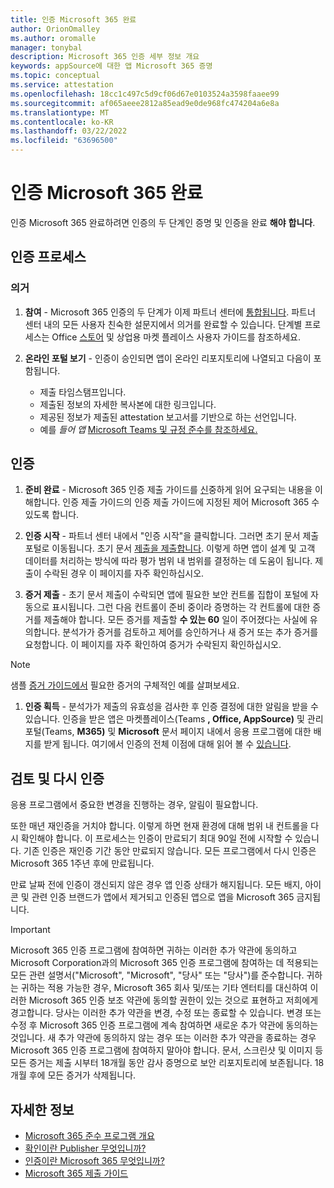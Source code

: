 ```yaml
---
title: 인증 Microsoft 365 완료
author: OrionOmalley
ms.author: oromalle
manager: tonybal
description: Microsoft 365 인증 세부 정보 개요
keywords: appSource에 대한 앱 Microsoft 365 증명
ms.topic: conceptual
ms.service: attestation
ms.openlocfilehash: 18cc1c497c5d9cf06d67e0103524a3598faaee99
ms.sourcegitcommit: af065aeee2812a85ead9e0de968fc474204a6e8a
ms.translationtype: MT
ms.contentlocale: ko-KR
ms.lasthandoff: 03/22/2022
ms.locfileid: "63696500"
---
```

# <a name="complete-microsoft-365-certification"></a>인증 Microsoft 365 완료

인증 Microsoft 365 완료하려면 인증의 두 단계인 증명 및 인증을 완료 **해야** **합니다**.


## <a name="certification-process"></a>인증 프로세스

### <a name="attestation"></a>의거

1. **참여** - Microsoft 365 인증의 두 단계가 이제 파트너 센터에 [통합됩니다](https://partner.microsoft.com). 파트너 센터 내의 모든 사용자 친숙한 설문지에서 의거를 완료할 수 있습니다. 단계별 프로세스는 Office [스토어](../docs/userguide.md) 및 상업용 마켓 [](/docs/saasuserguide.md) 플레이스 사용자 가이드를 참조하세요.

1. **온라인 포털 보기** - 인증이 승인되면 앱이 온라인 리포지토리에 나열되고 다음이 포함됩니다.
   - 제출 타임스탬프입니다.
   - 제출된 정보의 자세한 복사본에 대한 링크입니다.
   - 제공된 정보가 제출된  attestation 보고서를 기반으로 하는 선언입니다.
   - 예를 *들어 앱* [Microsoft Teams 및 규정 준수를 참조하세요.](../teams/teams-apps.md)


## <a name="certification"></a>인증

1. **준비 완료** - Microsoft 365 인증 제출 가이드를 [신](../docs/certification-submission-guide.md)중하게 읽어 요구되는 내용을 이해합니다. 인증 제출 가이드의 인증 제출 가이드에 지정된 [](../docs/certification-submission-guide.md#app-certification-criteria) 제어 Microsoft 365 수 있도록 합니다.

1. **인증 시작** - 파트너 센터 내에서 "인증 시작"을 클릭합니다. 그러면 초기 문서 제출 포털로 이동됩니다. 초기 문서 [제출을 제출합니다](../docs/certification-submission-guide.md#initial-document-submission). 이렇게 하면 앱이 설계 및 고객 데이터를 처리하는 방식에 따라 평가 범위 내 범위를 결정하는 데 도움이 됩니다. 제출이 수락된 경우 이 페이지를 자주 확인하십시오.

1. **증거 제출** - 초기 문서 제출이 수락되면 앱에 필요한 보안 컨트롤 집합이 포털에 자동으로 표시됩니다. 그런 다음 컨트롤이 준비 중이라 증명하는 각 컨트롤에 대한 증거를 제출해야 합니다. 모든 증거를 제출할 **수 있는 60** 일이 주어졌다는 사실에 유의합니다. 분석가가 증거를 검토하고 제어를 승인하거나 새 증거 또는 추가 증거를 요청합니다. 이 페이지를 자주 확인하여 증거가 수락된지 확인하십시오.

>[!NOTE]
> 샘플 [증거 가이드에서](../docs/certification-sample-evidence-guide.md) 필요한 증거의 구체적인 예를 살펴보세요.

1. **인증 획득** - 분석가가 제출의 유효성을 검사한 후 인증 결정에 대한 알림을 받을 수 있습니다. 인증을 받은 앱은 마켓플레이스(Teams **, Office, AppSource)** 및 관리 포털(Teams, **M365)** 및 **Microsoft** 문서 페이지 내에서 응용 프로그램에 대한 배지를 받게 됩니다. 여기에서 인증의 전체 이점에 대해 읽어 볼 수 [있습니다](../docs/enterprise-app-certification-guide.md#program-benefits).


## <a name="review-and-re-certification"></a>검토 및 다시 인증
응용 프로그램에서 중요한 변경을 진행하는 경우, [](../docs/certification-submission-guide.md#significant-changes) 알림이 필요합니다.

또한 매년 재인증을 거치야 합니다. 이렇게 하면 현재 환경에 대해 범위 내 컨트롤을 다시 확인해야 합니다. 이 프로세스는 인증이 만료되기 최대 90일 전에 시작할 수 있습니다. 기존 인증은 재인증 기간 동안 만료되지 않습니다. 모든 프로그램에서 다시 인증은 Microsoft 365 1주년 후에 만료됩니다.

만료 날짜 전에 인증이 갱신되지 않은 경우 앱 인증 상태가 해지됩니다. 모든 배지, 아이콘 및 관련 인증 브랜드가 앱에서 제거되고 인증된 앱으로 앱을 Microsoft 365 금지됩니다.


> [!IMPORTANT]
> Microsoft 365 인증 프로그램에 참여하면 귀하는 이러한 추가 약관에 동의하고 Microsoft Corporation과의 Microsoft 365 인증 프로그램에 참여하는 데 적용되는 모든 관련 설명서("Microsoft", "Microsoft", "당사" 또는 "당사")를 준수합니다. 귀하는 귀하는 적용 가능한 경우, Microsoft 365 회사 및/또는 기타 엔터티를 대신하여 이러한 Microsoft 365 인증 보조 약관에 동의할 권한이 있는 것으로 표현하고 저희에게 경고합니다. 당사는 이러한 추가 약관을 변경, 수정 또는 종료할 수 있습니다. 변경 또는 수정 후 Microsoft 365 인증 프로그램에 계속 참여하면 새로운 추가 약관에 동의하는 것입니다. 새 추가 약관에 동의하지 않는 경우 또는 이러한 추가 약관을 종료하는 경우 Microsoft 365 인증 프로그램에 참여하지 말아야 합니다.
문서, 스크린샷 및 이미지 등 모든 증거는 제출 시부터 18개월 동안 감사 증명으로 보안 리포지토리에 보존됩니다. 18개월 후에 모든 증거가 삭제됩니다.

## <a name="learn-more"></a>자세한 정보

* [Microsoft 365 준수 프로그램 개요](~/overview.md)  
* [확인이란 Publisher 무엇입니까?](https://docs.microsoft.com/azure/active-directory/develop/publisher-verification-overview)
* [인증이란 Microsoft 365 무엇입니까?](~/docs/enterprise-app-certification-guide.md)  
* [Microsoft 365 제출 가이드](~/docs/certification-submission-guide.md)
